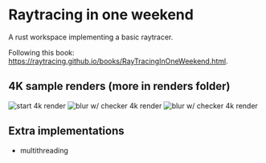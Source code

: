 # Raytracing in one weekend

A rust workspace implementing a basic raytracer. 

Following this book: https://raytracing.github.io/books/RayTracingInOneWeekend.html.

## 4K sample renders (more in renders folder)

![start 4k render](/renders/render_4k.png)
![blur w/ checker 4k render](/renders/checker_blur_4k.png)
![blur w/ checker 4k render](/renders/perlin_noise_4k.png)

## Extra implementations
-   multithreading
